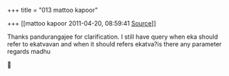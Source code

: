 +++
title = "013 mattoo kapoor"

+++
[[mattoo kapoor	2011-04-20, 08:59:41 [Source](https://groups.google.com/g/bvparishat/c/5Tues0YBxF8)]]



  
Thanks pandurangajee for clarification. I still have query when eka should refer to ekatvavan and when it should refers ekatva?is there any parameter regards madhu



